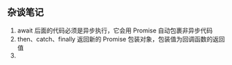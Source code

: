 ## 杂谈笔记

1. await 后面的代码必须是异步执行，它会用 Promise 自动包裹非异步代码
2. then、catch、finally 返回新的 Promise 包装对象，包装值为回调函数的返回值
3. 
